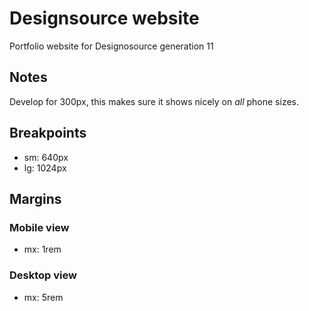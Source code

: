 # Designsource website
Portfolio website for Designosource generation 11

## Notes
Develop for 300px, this makes sure it shows nicely on *all* phone sizes.

## Breakpoints
- sm: 640px
- lg: 1024px

## Margins
### Mobile view
- mx: 1rem
### Desktop view
- mx: 5rem